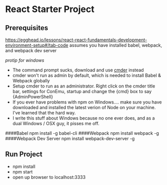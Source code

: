 # React Starter Project

## Prerequisites
https://egghead.io/lessons/react-react-fundamentals-development-environment-setup#/tab-code
assumes you have installed babel, webpack, and webpack dev server

*protip for windows* 
- The command prompt sucks, download and use <a href="http://cmder.net/">cmder</a> instead
- cmder won't run as admin by default, which is needed to install Babel & Webpack globally
- Setup cmder to run as an administrator. Right click on the cmder title bar, settings for ConEmu, startup and change the {cmd} box to say {AdminPowerShell}
- If you ever have problems with npm on Windows.... make sure you have downloaded and installed the latest verion of Node on your machine. I've learned that the hard way.
- I write this stuff about Windows because no one ever does, and as a dual Windows / OSX guy, it pisses me off. 

####Babel
npm install -g babel-cli
####Webpack
npm install webpack -g
####Webpack Dev Server
npm install webpack-dev-server -g

## Run Project
- npm install
- npm start
- open up browser to localhost:3333
